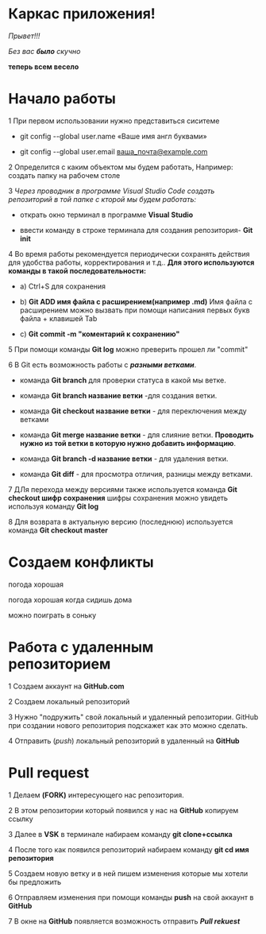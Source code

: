 # Каркас приложения!

_Прывет!!!_

*Без вас __было__ скучно*

__теперь всем весело__

# Начало работы

1 При первом использовании нужно представиться сиситеме

* git config --global user.name «Ваше имя англ буквами»

* git config --global user.email ваша_почта@example.com

2 Определится с каким объектом мы будем работать, Например: создать папку на рабочем столе

3   *Через проводник в программе Visual Studio Code создать репозиторий в той папке с кторой мы будем работать:*

* открать окно терминал в программе **Visual Studio** 

* ввести команду в строке терминала для создания репозитория- **Git init**

4 Во время работы рекомендуется периодически сохранять действия для удобства работы, корректирования и т.д.. **Для этого используются команды в такой последовательности:**

* а) Ctrl+S для сохранения

* b) **Git ADD имя файла с расширением(например .md)** Имя файла с расширением можно вызвать при помощи написания первых букв файла + клавишей Tab 

* c) **Git commit -m "коментарий к сохранению"**

5 При помощи команды **Git log** можно преверить прошел ли "commit" 

6 В Git есть возможность работы с __*разными ветками*__.  
* команда **Git branch** для проверки статуса в какой мы ветке.
* команда **Git branch название ветки** -для создания ветки.

* команда **Git checkout название ветки** - для переключения между ветками
* команда **Git merge название ветки** - для слияние ветки. __Проводить нужно из той ветки в которую нужно добавить информацию__.

* команда **Git branch -d название ветки** - для удаления ветки.

* команда **Git diff** - для просмотра отличия, разницы между ветками.

7 ДЛя перехода между версиями также используется команда **Git checkout шифр сохранения** шифры сохранения можно увидеть  используя команду **Git log** 

8 Для возврата в актуальную версию (последнюю) используется команда **Git checkout master**

# Создаем конфликты

погода хорошая 

погода хорошая когда сидишь дома

можно поиграть в соньку

# Работа с удаленным репозиторием

1 Создаем аккаунт на **GitHub.com**

2 Создаем локальный репозиторий 

3 Нужно "подружить" свой локальный и удаленный репозитории. GitHub при создании нового репозитория подскажет как это можно сделать.

4  Отправить (*push*) локальный репозиторий в удаленный на **GitHub**

# Pull request

1 Делаем **(FORK)** интересующего нас репозитория.

2 В этом репозитории который появился у нас на  **GitHub** копируем ссылку

3 Далее в **VSK** в терминале набираем команду **git clone+ссылка** 

4 После того как появился репозиторий набираем команду **git cd имя репозитория** 

5 Создаем новую ветку и в ней пишем изменения которые мы хотели бы предложить

6 Отправляем изменения при помощи команды **push** на свой аккаунт в **GitHub**

7 В окне на **GitHub** появляется возможность отправить  _**Pull rekuest**_